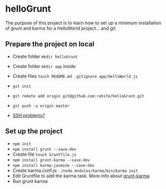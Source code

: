 helloGrunt
==========

The purpose of this project is to learn how to set up a minimum installation of grunt and karma for a HelloWorld project....and git.
 
## Prepare the project on local

- Create folder `mkdir helloGrunt`
- Create folder `mkdir app` inside
- Create files `touch README.md .gitignore app/HelloWorld.js`
- `git init`
- `git remote add origin git@github.com:rahife/helloGrunt.git`
- `git push -u origin master`

- [SSH problems?](https://help.github.com/articles/generating-ssh-keys/)

## Set up the project

- `npm init`
- `npm install grunt --save-dev`
- Create file `touch Gruntfile.js`
- `npm install grunt-karma --save-dev`
- `npm install karma-jasmine --save-dev`
- Create karma.conf.js: `./node_modules/karma/bin/karma init`
- Edit Gruntfile to add the karma task. More info about [grunt-karma](https://github.com/karma-runner/grunt-karma)
- Run grunt karma